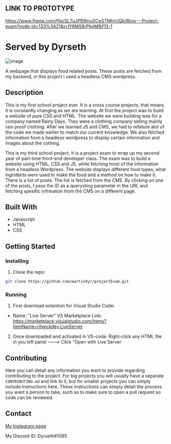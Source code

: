 ## LINK TO PROTOTYPE
https://www.figma.com/file/SL7uJPB9Inu0CeSTMhrUQb/Blog---Project-exam?node-id=133%3A21&t=lY6MS6rPkpM8jf13-1

# Served by Dyrseth

![image](https://user-images.githubusercontent.com/76110230/206708705-e8760c35-042b-4a00-9917-6bc62d7e72c2.png)

A webpage that displays food related posts. These posts are fetched from my backend, in this project i used a headless CMS wordpress.

## Description

This is my first school project ever. It is a cross course projects, that means it is constantly changing as we are learning.
At first the project was to build a website of pure CSS and HTML.
The website we were building was for a company named Rainy Days. They were a clothing company selling mainly rain proof clothing.
After we learned JS and CMS, we had to refature alot of the code we made earlier to match our current knowledge.
We also fetched information from a headless wordpress to display certain information and images about the cothing.

 This is my third school project. It is a project exam to wrap up my second year of part-time front-end developer class.
 The exam was to build a website using HTML, CSS and JS, while fetching most of the information from a headless Wordpress.
 The website displays different food types, what ingridents were used to make the food and a method on how to make it.
 There is a list of posts. The list is fetched from the CMS. By clicking on one of the posts, I pass the ID as a querysting parameter in the URL and fetching spesific infrmation from the CMS on a different page.
 
 
 

## Built With

- Javascript
- HTML
- CSS

## Getting Started

### Installing

1. Clone the repo:

```bash
git clone https://github.com/martindyr/projectExam.git
```

### Running

1. First download extention for Visual Studio Code:

  - Name: "Live Server" VS Marketplace Link: https://marketplace.visualstudio.com/items?itemName=ritwickdey.LiveServer

2. Once downloaded and activated in VS-code: Right-click any HTML file in you left panel ---> Click "Open with Live Server

## Contributing

Here you can detail any information you want to provide regarding contributing to the project. For big projects you will usually have a separate `CONTRIBUTING.md` and link to it, but for smaller projects you can simply include instructions here. These instructions can simply detail the process you want a person to take, such as to make sure to open a pull request so code can be reviewed.

## Contact

[My Instagram page](https://www.instagram.com/dyrseths/)

My Discord ID: Dyrseth#1095



